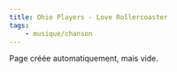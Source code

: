 ```yaml
---
title: Ohio Players - Love Rollercoaster
tags:
    - musique/chanson
---
```


Page créée automatiquement, mais vide.

